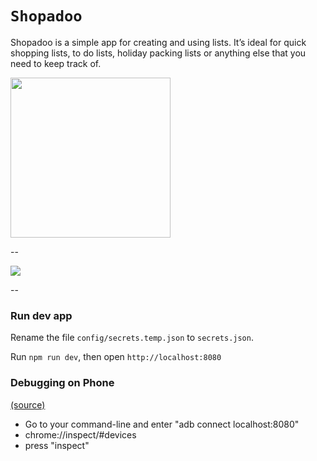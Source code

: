 # `Shopadoo`

Shopadoo is a simple app for creating and using lists. It’s ideal for quick shopping lists, to do lists, holiday packing lists or anything else that you need to keep track of.

<a href="http://shopadoo.styrit.com/" target="_blank">
    <img src="https://styrit.com/shopadoo/web-badge.png" width="256" />
</a>

--

![](https://styrit.com/shopadoo/onboarding.jpg)

--

### Run dev app

Rename the file `config/secrets.temp.json` to `secrets.json`.

Run `npm run dev`, then open `http://localhost:8080`

### Debugging on Phone

[(source)](https://dev.to/haideralipunjabi/testing-pwas-on-mobile-devices-during-development-22mm)

- Go to your command-line and enter "adb connect localhost:8080"
- chrome://inspect/#devices
- press "inspect"
